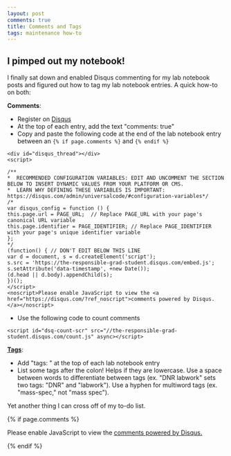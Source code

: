 ```yaml
---
layout: post
comments: true
title: Comments and Tags
tags: maintenance how-to
---
```


## I pimped out my notebook!

I finally sat down and enabled Disqus commenting for my lab notebook posts and figured out how to tag my lab notebook entries. A quick how-to on both:

**Comments**:
- Register on [Disqus]()
- At the top of each entry, add the text "comments: true"
- Copy and paste the following code at the end of the lab notebook entry between an `{% if page.comments %}` and `{% endif %}`

`````
<div id="disqus_thread"></div>
<script>

/**
*  RECOMMENDED CONFIGURATION VARIABLES: EDIT AND UNCOMMENT THE SECTION BELOW TO INSERT DYNAMIC VALUES FROM YOUR PLATFORM OR CMS.
*  LEARN WHY DEFINING THESE VARIABLES IS IMPORTANT: https://disqus.com/admin/universalcode/#configuration-variables*/
/*
var disqus_config = function () {
this.page.url = PAGE_URL;  // Replace PAGE_URL with your page's canonical URL variable
this.page.identifier = PAGE_IDENTIFIER; // Replace PAGE_IDENTIFIER with your page's unique identifier variable
};
*/
(function() { // DON'T EDIT BELOW THIS LINE
var d = document, s = d.createElement('script');
s.src = 'https://the-responsible-grad-student.disqus.com/embed.js';
s.setAttribute('data-timestamp', +new Date());
(d.head || d.body).appendChild(s);
})();
</script>
<noscript>Please enable JavaScript to view the <a href="https://disqus.com/?ref_noscript">comments powered by Disqus.</a></noscript>
`````
 
- Use the following code to count comments 

`````
<script id="dsq-count-scr" src="//the-responsible-grad-student.disqus.com/count.js" async></script>
`````

**[Tags](https://yaaminiv.github.io/tagview/)**:
- Add "tags: " at the top of each lab notebook entry
- List some tags after the colon! Helps if they are lowercase. Use a space between words to differentiate between tags (ex. "DNR labwork" sets two tags: "DNR" and "labwork"). Use a hyphen for multiword tags (ex. "mass-spec," not "mass spec").

Yet another thing I can cross off of my to-do list.

{% if page.comments %}

<div id="disqus_thread"></div>
<script>

/**
*  RECOMMENDED CONFIGURATION VARIABLES: EDIT AND UNCOMMENT THE SECTION BELOW TO INSERT DYNAMIC VALUES FROM YOUR PLATFORM OR CMS.
*  LEARN WHY DEFINING THESE VARIABLES IS IMPORTANT: https://disqus.com/admin/universalcode/#configuration-variables*/
/*
var disqus_config = function () {
this.page.url = PAGE_URL;  // Replace PAGE_URL with your page's canonical URL variable
this.page.identifier = PAGE_IDENTIFIER; // Replace PAGE_IDENTIFIER with your page's unique identifier variable
};
*/
(function() { // DON'T EDIT BELOW THIS LINE
var d = document, s = d.createElement('script');
s.src = 'https://the-responsible-grad-student.disqus.com/embed.js';
s.setAttribute('data-timestamp', +new Date());
(d.head || d.body).appendChild(s);
})();
</script>
<noscript>Please enable JavaScript to view the <a href="https://disqus.com/?ref_noscript">comments powered by Disqus.</a></noscript>

{% endif %}

<script id="dsq-count-scr" src="//the-responsible-grad-student.disqus.com/count.js" async></script>
